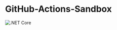 # GitHub-Actions-Sandbox

![.NET Core](https://github.com/sdepouw/GitHub-Actions-Sandbox/workflows/.NET%20Core/badge.svg)
